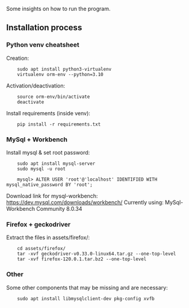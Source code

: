 Some insights on how to run the program.

##  Installation process

### Python venv cheatsheet

Creation:
```
    sudo apt install python3-virtualenv
    virtualenv orm-env --python=3.10
```
Activation/deactivation:
```
    source orm-env/bin/activate
    deactivate
```
Install requirements (inside venv):
```
    pip install -r requirements.txt
```


### MySql + Workbench

Install mysql & set root password:
```
    sudo apt install mysql-server
    sudo mysql -u root

    mysql> ALTER USER 'root'@'localhost' IDENTIFIED WITH mysql_native_password BY 'root';
```
Download link for mysql-workbench: https://dev.mysql.com/downloads/workbench/
Currently using: MySql-Workbench Community 8.0.34 


### Firefox + geckodriver

Extract the files in assets/firefox/:
```
    cd assets/firefox/
    tar -xvf geckodriver-v0.33.0-linux64.tar.gz --one-top-level
    tar -xvf firefox-120.0.1.tar.bz2 --one-top-level
```


### Other

Some other components that may be missing and are necessary:
```
    sudo apt install libmysqlclient-dev pkg-config xvfb
```
